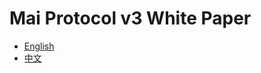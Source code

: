 # Mai Protocol v3 White Paper

* [English](https://mcdexio.github.io/documents/en/Mai-Protocol-v3.pdf)
* [中文](https://mcdexio.github.io/documents/cn/Mai-Protocol-v3.pdf)
